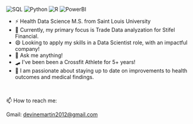 ![SQL](https://img.shields.io/badge/SQL%20-%20red?style=for-the-badge&logo=SQL&logoColor=Blue)
![Python](https://img.shields.io/badge/Python%20-%20lightblue?style=for-the-badge&logo=SQL&logoColor=Blue)
![R](https://img.shields.io/badge/R%20-%20green?style=for-the-badge&logo=SQL&logoColor=Blue)
![PowerBI](https://img.shields.io/badge/PowerBI%20-%20gold?style=for-the-badge&logo=SQL&logoColor=Blue)
</br>
- ⚡ Health Data Science M.S. from Saint Louis University
- 🌱 Currently, my primary focus is Trade Data analyzation for Stifel Financial.
- 😄 Looking to apply my skills in a Data Scientist role, with an impactful company!
- 💬 Ask me anything!
- 🛹 I've been been a Crossfit Athlete for 5+ years!
- 🌲 I am passionate about staying up to date on improvements to health outcomes and medical findings.
</br>

📫 How to reach me:

Gmail: devinemartin2012@gmail.com
